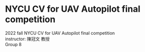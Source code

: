 # NYCU CV for UAV Autopilot final competition
2022 fall NYCU CV for UAV Autopilot final competition\
instructor: 陳冠文 教授\
Group 8
